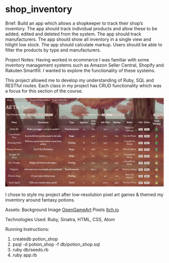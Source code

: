 # shop_inventory

Brief: Build an app which allows a shopkeeper to track their shop’s inventory.
The app should track individual products and allow these to be added, edited and deleted from the system.
The app should track manufacturers.
The app should show all inventory in a single view and hilight low stock.
The app should calculate markup.
Users should be able to filter the products by type and manufacturers.

Project Notes:
Having worked in ecommerce I was familiar with some inventory management systems such as Amazon Seller Central, Shopify and Rakuten Smartfill. I wanted to explore the functionality of these systems.

This project allowed me to develop my understanding of Ruby, SQL and RESTful routes.
Each class in my project has CRUD functionality which was a focus for this section of the course.

![Inventory Management Screen](public/images/inventory_page.png)

I chose to style my project after low-resolution pixel art games & themed my inventory around fantasy potions.

Assets:
Background Image [OpenGameArt](https://opengameart.org/content/backgrounds-3)
Pixels [Itch.io](https://tfonez.itch.io/pixel-assets)

Technologies Used: Ruby, Sinatra, HTML, CSS, Atom

Running Instructions:
1. createdb potion_shop
2. psql -d potion_shop -f db/potion_shop.sql
3. ruby db/seeds.rb
4. ruby app.rb
